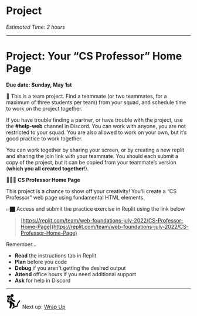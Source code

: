 # Project

*Estimated Time: 2 hours*

---

# Project: Your “CS Professor” Home Page

**Due date: Sunday, May 1st**

<aside>


👥 This is a team project. Find a teammate (or two teammates, for a maximum of three students per team) from your squad, and schedule time to work on the project together.

If you have trouble finding a partner, or have trouble with the project, use the **#help-web** channel in Discord. You can work with anyone, you are not restricted to your squad. You are also allowed to work on your own, but it’s good practice to work together.

You can work together by sharing your screen, or by creating a new replit and sharing the join link with your teammate. You should each submit a copy of the project, but it can be copied from your teammate’s version (**which you all created together**!).

</aside>

<aside>


👩🏾‍🏫 **CS Professor Home Page**

This project is a chance to show off your creativity! You'll create a “CS Professor” web page using fundamental HTML elements.

👉🏿 Access and submit the practice exercise in Replit using the link below 

> [https://replit.com/team/web-foundations-july-2022/CS-Professor-Home-Page](https://replit.com/team/web-foundations-july-2022/CS-Professor-Home-Page)


</aside>

Remember...

- **Read** the instructions tab in Replit
- **Plan** before you code
- **Debug** if you aren't getting the desired output
- **Attend** office hours if you need additional support
- **Ask** for help in Discord

---

<aside>


<img src="../learning-with-kibo/man-in-hike.png" alt="../learning-with-kibo/man-in-hike.png" width="40px" /> Next up: [Wrap Up](wrap-up.md)

</aside>